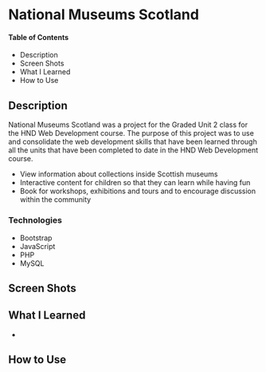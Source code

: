 # National Museums Scotland

#### Table of Contents
* Description
* Screen Shots
* What I Learned
* How to Use




## Description
National Museums Scotland was a project for the Graded Unit 2 class for the HND Web Development course. The purpose of this project was to use and consolidate the web development skills that have been learned through all the units that have been completed to date in the HND Web Development course.

* View information about collections inside Scottish museums  
* Interactive content for children so that they can learn while having fun 
* Book for workshops, exhibitions and tours and to encourage discussion within the community

### Technologies
* Bootstrap
* JavaScript
* PHP
* MySQL

## Screen Shots

## What I Learned
*

## How to Use

